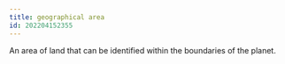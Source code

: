 ```yaml
---
title: geographical area
id: 202204152355
---
```


An area of land that can be identified within the boundaries of the planet.

